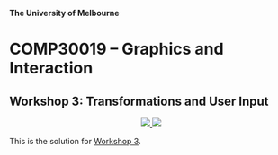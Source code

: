 **The University of Melbourne**

# COMP30019 – Graphics and Interaction

## Workshop 3: Transformations and User Input

<p align="center">
  <a href="https://github.com/COMP30019/Workshop-3-Solution/actions/workflows/main.yml" alt="Workflow Status">
    <img src="https://github.com/COMP30019/Workshop-3-Solution/actions/workflows/main.yml/badge.svg" />
  </a>
  <a href="https://comp30019.github.io/Workshop-3-Solution/" alt="Play Online">
    <img src="https://img.shields.io/static/v1?label=Play%20Online&message=comp30019.github.io/Workshop-3-Solution/&color=blue&logo=unity" />
  </a>
</p>

This is the solution for [Workshop 3](https://github.com/COMP30019/Workshop-3).
